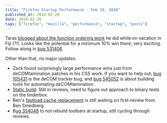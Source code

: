 ```yaml
---
title: "Firefox Startup Performance - Feb 19, 2010"
published_at: 2010-02-20
date: 2010-02-20
tags: ["firefox", "mozilla", "performance", "startup", "posts"]
---
```

Taras [blogged  about the function ordering work](http://blog.mozilla.com/tglek/2010/02/19/teaching-ld-to-optimize-binaries-for-startup/) he did while on vacation in Fiji  (?!). Looks like the potential for a minimum 10\% win there, very exciting. Follow along in [bug 531406](https://bugzilla.mozilla.org/show_bug.cgi?id=531406).

Other than that, no major updates:

*   Zack found surprisingly large performance wins just from deCOMtamination  patches in his CSS work. If you want to help out, [bug 105431](https://bugzilla.mozilla.org/show_bug.cgi?id=105431 "https://bugzilla.mozilla.org/show_bug.cgi?id=105431") is the deCOM tracker bug, and [bug 545052](https://bugzilla.mozilla.org/show_bug.cgi?id=545052 "https://bugzilla.mozilla.org/show_bug.cgi?id=545052") is about building tools for automating deCOMtamination.
*   [Static  build](https://bugzilla.mozilla.org/show_bug.cgi?id=525013): Still in reviews, need to figure out approach to binary tests  on the tinderbox.
*   Ben's [fastload cache replacement](https://bugzilla.mozilla.org/show_bug.cgi?id=520309) is still waiting on first-review from Ben Smedberg.
*   B[ug 354048](https://bugzilla.mozilla.org/show_bug.cgi?id=354048) to not rebuild toolbars at startup, still cycling through reviews.